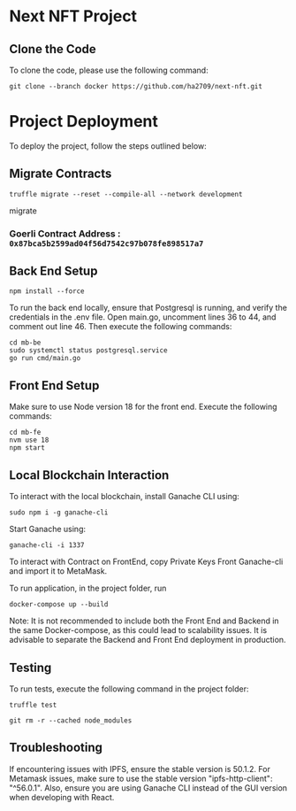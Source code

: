 # Next NFT Project

## Clone the Code

To clone the code, please use the following command:
 

`git clone --branch docker https://github.com/ha2709/next-nft.git`

# Project Deployment

To deploy the project, follow the steps outlined below:

## Migrate Contracts

`truffle migrate --reset --compile-all --network development`

migrate

### Goerli Contract Address : `0x87bca5b2599ad04f56d7542c97b078fe898517a7`

## Back End Setup

`npm install --force`

To run the back end locally, ensure that Postgresql is running, and verify the credentials in the .env file. Open main.go, uncomment lines 36 to 44, and comment out line 46. Then execute the following commands:

```
cd mb-be
sudo systemctl status postgresql.service
go run cmd/main.go
```
## Front End Setup

Make sure to use Node version 18 for the front end. Execute the following commands:

```
cd mb-fe
nvm use 18
npm start
```

## Local Blockchain Interaction

To interact with the local blockchain, install Ganache CLI using:

`sudo npm i -g ganache-cli`

Start Ganache using:

`ganache-cli -i 1337`

To interact with Contract on FrontEnd, copy Private Keys Front Ganache-cli and import it to MetaMask. 

To run application, in the project folder, run 

`docker-compose up --build`

Note: It is not recommended to include both the Front End and Backend in the same Docker-compose, as this could lead to scalability issues. It is advisable to separate the Backend and Front End deployment in production. 

## Testing

To run tests, execute the following command in the project folder:

`truffle test`

`git rm -r --cached node_modules`

## Troubleshooting
If encountering issues with IPFS, ensure the stable version is 50.1.2. For Metamask issues, make sure to use the stable version "ipfs-http-client": "^56.0.1". Also, ensure you are using Ganache CLI instead of the GUI version when developing with React.